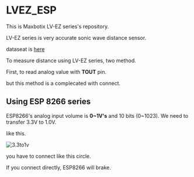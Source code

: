 # LVEZ_ESP

This is Maxbotix LV-EZ series's repository.

LV-EZ series is very accurate sonic wave distance sensor.

dataseat is [here](https://www.maxbotix.com/downloads.htm)

To measure distance using LV-EZ series, two method.

First, to read analog value with **TOUT** pin.

but this method is a complecated with connect.

## Using ESP 8266 series

ESP8266's analog input volume is **0~1V's** and 10 bits (0~1023). We need to transfer 3.3V to 1.0V. 

like this.

![3.3to1v](https://i.imgur.com/Tsei3NJ.jpg)

you have to connect like this circle.

If you connect directly, ESP8266 will brake.
